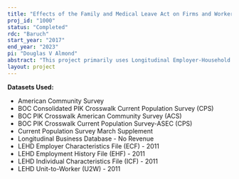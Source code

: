 ```yaml
---
title: "Effects of the Family and Medical Leave Act on Firms and Workers: Evidence from the LEHD"
proj_id: "1000"
status: "Completed"
rdc: "Baruch"
start_year: "2017"
end_year: "2023"
pi: "Douglas V Almond"
abstract: "This project primarily uses Longitudinal Employer-Household Dynamics (LEHD) data to analyze the transitional dynamics of workers and adjustment of firms to the Family and Medical Leave Act (FMLA) of 1993. FMLA mandated large employers to provide job-protected unpaid leave for specified family and medical reasons. Little is known about how firms and workers have responded to this mandate. This project investigates whether the firms that qualify for FMLA have changed the employment composition of their workforce, if earnings and promotions of workers in those firms have adjusted to reflect the cost of the FMLA mandate, the impacts of the law on leave taking, hours of work, fertility, and employer based health insurance of the workforce, and if firms themselves have changed their size in response to FMLA, since only firms with 50 or more employees are subject to the law. This project also employs data from the Longitudinal Business Database, American Community Survey (for information on fertility and health insurance), and Current Population Surveys (for information on leave taking and hours of work)."
layout: project
---
```


**Datasets Used:**

  - American Community Survey 
  - BOC Consolidated PIK Crosswalk Current Population Survey (CPS) 
  - BOC PIK Crosswalk American Community Survey (ACS) 
  - BOC PIK Crosswalk Current Population Survey-ASEC (CPS) 
  - Current Population Survey March Supplement 
  - Longitudinal Business Database - No Revenue 
  - LEHD Employer Characteristics File (ECF) - 2011 
  - LEHD Employment History File (EHF) - 2011 
  - LEHD Individual Characteristics File (ICF) - 2011 
  - LEHD Unit-to-Worker (U2W) - 2011 

